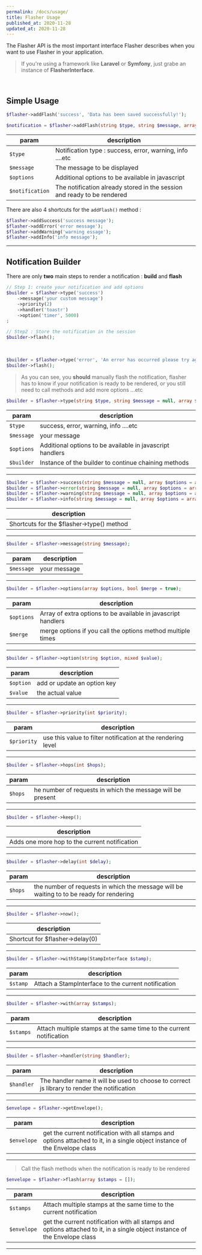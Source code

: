 ```yaml
---
permalink: /docs/usage/
title: Flasher Usage
published_at: 2020-11-28
updated_at: 2020-11-28
---
```


The Flasher API is the most important interface Flasher describes when you want to use Flasher in your application.

> If you're using a framework like __Laravel__ or __Symfony__, just grabe an instance of __FlasherInterface__.

<br />

## Simple Usage

```php
$flasher->addFlash('success', 'Data has been saved successfully!');
```

```php
$notification = $flasher->addFlash(string $type, string $message, array $options = [])
```

param           | description                                      
----------------|------------------------------------------------- 
`$type`         | Notification type : success, error, warning, info ....etc            
`$message`      | The message to be displayed                                     
`$options`      | Additional options to be available in javascript 
`$notification` | The notification already stored in the session and ready to be rendered                      

There are also 4 shortcuts for the `addFlash()` method :

```php
$flasher->addSuccess('success message');
$flasher->addError('error message');
$flasher->addWarning('warning essage');
$flasher->addInfo('info message');
```

--- 

## Notification Builder 

There are only __two__ main steps to render a notification  : __build__ and __flash__ 

```php
// Step 1: create your notification and add options
$builder = $flasher->type('success')
    ->message('your custom message')
    ->priority(2)
    ->handler('toastr')
    ->option('timer', 5000)
;

// Step2 : Store the notification in the session
$builder->flash();
```

<br />

```php
$builder = $flasher->type('error', 'An error has occurred please try again later.');
$builder->flash();
```

> As you can see, you **should** manually flash the notification, flasher has to know if your notification is ready to be rendered,
> or you still need to call methods and add more options ...etc

```php
$builder = $flasher->type(string $type, string $message = null, array $options = array())
```

param           | description                                      
----------------|------------------------------------------------- 
`$type`         | success, error, warning, info ....etc            
`$message`      | your message                                     
`$options`      | Additional options to be available in javascript handlers
`$builder`      | Instance of the builder to continue chaining methods                         

---

```php
$builder = $flasher->success(string $message = null, array $options = array())
$builder = $flasher->error(string $message = null, array $options = array())
$builder = $flasher->warning(string $message = null, array $options = array())
$builder = $flasher->info(string $message = null, array $options = array())
```

| description                                      
|------------------------------------------------- 
| Shortcuts for the $flasher->type() method                                
                  

---

```php
$builder = $flasher->message(string $message);
```

param           | description                                      
----------------|------------------------------------------------- 
`$message`      | your message                                     

---

```php
$builder = $flasher->options(array $options, bool $merge = true);
```

param           | description                                      
----------------|------------------------------------------------- 
`$options`      | Array of extra options to be available in javascript handlers                                   
`$merge`        | merge options if you call the options method multiple times                                   

---

```php
$builder = $flasher->option(string $option, mixed $value);
```

param           | description                                      
----------------|------------------------------------------------- 
`$option`       | add or update an option key                                   
`$value`        | the actual value                                   

---

```php
$builder = $flasher->priority(int $priority);
```

param           | description                                      
----------------|------------------------------------------------- 
`$priority`     | use this value to filter notification at the rendering level                              

---

```php
$builder = $flasher->hops(int $hops);
```

param           | description                                      
----------------|------------------------------------------------- 
`$hops`         | he number of requests in which the message will be present                                 

---

```php
$builder = $flasher->keep();
```

| description                                      
|------------------------------------------------- 
| Adds one more hop to the current  notification                                

---

```php
$builder = $flasher->delay(int $delay);
```

param           | description                                      
----------------|------------------------------------------------- 
`$hops`         | the number of requests in which the message will be waiting to to be ready for rendering                              

---

```php
$builder = $flasher->now();
```

| description                                      
|------------------------------------------------- 
| Shortcut for $flasher->delay(0)                            

---

```php
$builder = $flasher->withStamp(StampInterface $stamp);
```

param           | description                                      
----------------|------------------------------------------------- 
`$stamp`        | Attach a StampInterface to the current notification

---

```php
$builder = $flasher->with(array $stamps);
```

param           | description                                      
----------------|------------------------------------------------- 
`$stamps`       | Attach multiple stamps at the same time to the current notification

---

```php
$builder = $flasher->handler(string $handler);
```

param           | description                                      
----------------|------------------------------------------------- 
`$handler`      | The handler name it will be used to choose to correct js library to render the notification

---

```php
$envelope = $flasher->getEnvelope();
```

param           | description                                      
----------------|------------------------------------------------- 
`$envelope`     | get the current notification with all stamps and options attached to it, in a single object instance of the Envelope class

---

> Call the flash methods when the notification is ready to be rendered


```php
$envelope = $flasher->flash(array $stamps = []);
```

param           | description                                      
----------------|-------------------------------------------------
`$stamps`       | Attach multiple stamps at the same time to the current notification
`$envelope`     | get the current notification with all stamps and options attached to it, in a single object instance of the Envelope class

---